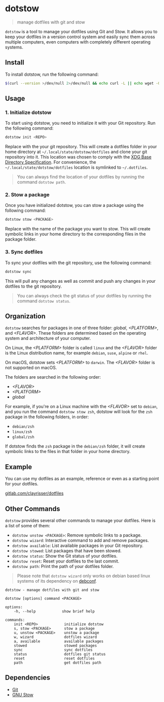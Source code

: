 # dotstow

> manage dotfiles with git and stow

`dotstow` is a tool to manage your dotfiles using Git and Stow.
It allows you to keep your dotfiles in a version control system
and easily sync them across multiple computers, even computers with
completely different operating systems.

## Install

To install dotstow, run the following command:

```sh
$(curl --version >/dev/null 2>/dev/null && echo curl -L || echo wget -O-) https://gitlab.com/risserlabs/community/dotstow/-/raw/main/install.sh 2>/dev/null | sh
```

## Usage

### 1. Initialize dotstow

To start using dotstow, you need to initialize it with your Git repository. Run the following command:

```sh
dotstow init <REPO>
```

Replace <REPO> with the your git repository. This will create a dotfiles folder in your home
directory at `~/.local/state/dotstow/dotfiles` and clone your git repository into it.
This location was chosen to comply with the
[XDG Base Directory Specification](https://specifications.freedesktop.org/basedir-spec/basedir-spec-latest.html).
For convenience, the `~/.local/state/dotstow/dotfiles` location is symlinked to `~/.dotfiles`.

> You can always find the location of your dotfiles by running the command `dotstow path`.

### 2. Stow a package

Once you have initialized dotstow, you can stow a package using the following command:

```sh
dotstow stow <PACKAGE>
```

Replace <PACKAGE> with the name of the package you want to stow. This will create symbolic links in
your home directory to the corresponding files in the package folder.

### 3. Sync dotfiles

To sync your dotfiles with the git repository, use the following command:

```sh
dotstow sync
```

This will pull any changes as well as commit and push any changes in your dotfiles
to the git repository.

> You can always check the git status of your dotfiles by running the command `dotstow status`.

## Organization

`dotstow` searches for packages in one of three folder: _global_, _\<PLATFORM>_, and _\<FLAVOR>_. These folders are
determined based on the operating system and architecture of your computer.

On Linux, the _\<PLATFORM>_ folder is called `linux` and the _\<FLAVOR>_ folder is the Linux distribution name,
for example `debian`, `suse`, `alpine` or `rhel`.

On macOS, dotstow sets _\<PLATFORM>_ to `darwin`. The _\<FLAVOR>_ folder is not supported on macOS.

The folders are searched in the following order:

- _\<FLAVOR>_
- _\<PLATFORM>_
- _global_

For example, if you're on a Linux machine with the _\<FLAVOR>_ set to `debian`, and you run the command `dotstow stow zsh`,
dotstow will look for the `zsh` package in the following folders, in order:

- `debian/zsh`
- `linux/zsh`
- `global/zsh`

If dotstow finds the `zsh` package in the `debian/zsh` folder, it will create symbolic links to the
files in that folder in your home directory.

## Example

You can use my dotfiles as an example, reference or even as a starting point for your dotfiles.

[gitlab.com/clayrisser/dotfiles](https://gitlab.com/clayrisser/dotfiles.git)

## Other Commands

`dotstow` provides several other commands to manage your dotfiles. Here is a list of some of them:

- `dotstow unstow <PACKAGE>`: Remove symbolic links to a package.
- `dotstow wizard`: Interactive command to add and remove packages.
- `dotstow available`: List available packages in your Git repository.
- `dotstow stowed`: List packages that have been stowed.
- `dotstow status`: Show the Git status of your dotfiles.
- `dotstow reset`: Reset your dotfiles to the last commit.
- `dotstow path`: Print the path of your dotfiles folder.

> Please note that `dotstow wizard` only works on debian based linux systems of its
> dependency on [debconf](https://salsa.debian.org/pkg-debconf/debconf).

```
dotstow - manage dotfiles with git and stow

dotstow [options] command <PACKAGE>

options:
    -h, --help            show brief help

commands:
    init <REPO>            initialize dotstow
    s, stow <PACKAGE>      stow a package
    u, unstow <PACKAGE>    unstow a package
    w, wizard              dotfiles wizard
    a, available           available packages
    stowed                 stowed packages
    sync                   sync dotfiles
    status                 dotfiles git status
    reset                  reset dotfiles
    path                   get dotfiles path
```

## Dependencies

- [Git](https://git-scm.com)
- [GNU Stow](https://www.gnu.org/software/stow)
